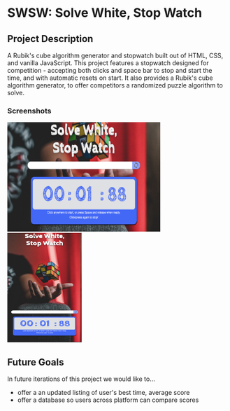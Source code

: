 # SWSW: Solve White, Stop Watch

## Project Description
A Rubik's cube algorithm generator and stopwatch built out of HTML, CSS, and vanilla JavaScript. 
This project features a stopwatch designed for competition - accepting both clicks and space bar to stop and start the time, and with automatic resets on start. 
It also provides a Rubik's cube algorithm generator, to offer competitors a randomized puzzle algorithm to solve.

### Screenshots

<img src="./img/screenshot-browser.png" width="350" height="250">&nbsp;
<img src="./img/screenshot-mobile.png" width="170" height="250">

## Future Goals
In future iterations of this project we would like to...
* offer a an updated listing of user's best time, average score
* offer a database so users across platform can compare scores